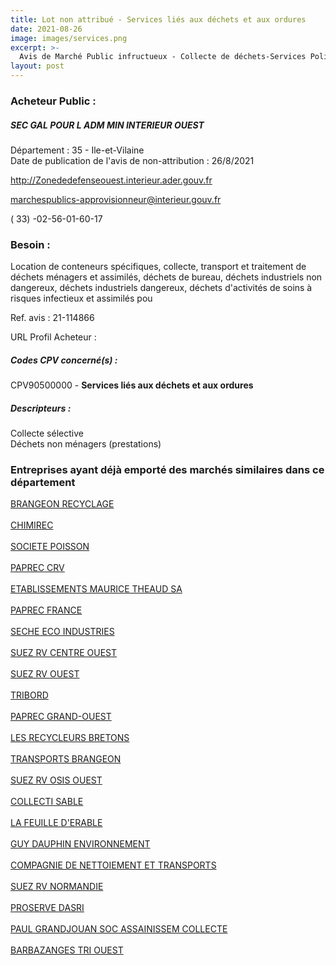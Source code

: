 ```yaml
---
title: Lot non attribué - Services liés aux déchets et aux ordures
date: 2021-08-26
image: images/services.png
excerpt: >-
  Avis de Marché Public infructueux - Collecte de déchets-Services Police et Gendarmerie
layout: post
---
```


### Acheteur Public :
##### SEC GAL POUR L ADM MIN INTERIEUR OUEST
Département : 35 - Ile-et-Vilaine<br/>
Date de publication de l'avis de non-attribution : 26/8/2021


http://Zonededefenseouest.interieur.ader.gouv.fr

marchespublics-approvisionneur@interieur.gouv.fr

( 33) -02-56-01-60-17
### Besoin :

Location de conteneurs spécifiques, collecte, transport et traitement de déchets ménagers et assimilés, déchets de bureau, déchets industriels non dangereux, déchets industriels dangereux, déchets d'activités de soins à risques infectieux et assimilés pou

Ref. avis : 21-114866

URL Profil Acheteur : 

##### Codes CPV concerné(s) :
CPV90500000 - **Services liés aux déchets et aux ordures** <br/>

##### Descripteurs :
Collecte sélective <br/>
Déchets non ménagers (prestations) <br/>

### Entreprises ayant déjà emporté des marchés similaires dans ce département
<a href="/entreprise-543/siren-062200753">BRANGEON RECYCLAGE</a><br/><br/>
<a href="/entreprise-545/siren-310188420">CHIMIREC</a><br/><br/>
<a href="/entreprise-545/siren-310612684">SOCIETE POISSON</a><br/><br/>
<a href="/entreprise-545/siren-317428233">PAPREC CRV</a><br/><br/>
<a href="/entreprise-546/siren-320343866">ETABLISSEMENTS MAURICE THEAUD SA</a><br/><br/>
<a href="/entreprise-548/siren-333050284">PAPREC FRANCE</a><br/><br/>
<a href="/entreprise-548/siren-334055183">SECHE ECO INDUSTRIES</a><br/><br/>
<a href="/entreprise-549/siren-343004511">SUEZ RV CENTRE OUEST</a><br/><br/>
<a href="/entreprise-549/siren-344263702">SUEZ RV OUEST</a><br/><br/>
<a href="/entreprise-551/siren-378801682">TRIBORD</a><br/><br/>
<a href="/entreprise-552/siren-381830850">PAPREC GRAND-OUEST</a><br/><br/>
<a href="/entreprise-562/siren-444894737">LES RECYCLEURS BRETONS</a><br/><br/>
<a href="/entreprise-563/siren-451242838">TRANSPORTS BRANGEON</a><br/><br/>
<a href="/entreprise-563/siren-464200013">SUEZ RV OSIS OUEST</a><br/><br/>
<a href="/entreprise-569/siren-513161174">COLLECTI SABLE</a><br/><br/>
<a href="/entreprise-572/siren-538762956">LA FEUILLE D'ERABLE</a><br/><br/>
<a href="/entreprise-573/siren-653820530">GUY DAUPHIN ENVIRONNEMENT</a><br/><br/>
<a href="/entreprise-573/siren-709200174">COMPAGNIE DE NETTOIEMENT ET TRANSPORTS</a><br/><br/>
<a href="/entreprise-575/siren-788261626">SUEZ RV NORMANDIE</a><br/><br/>
<a href="/entreprise-580/siren-832336077">PROSERVE DASRI</a><br/><br/>
<a href="/entreprise-582/siren-867800518">PAUL GRANDJOUAN SOC ASSAINISSEM COLLECTE</a><br/><br/>
<a href="/entreprise-582/siren-870801958">BARBAZANGES TRI OUEST</a><br/><br/>
